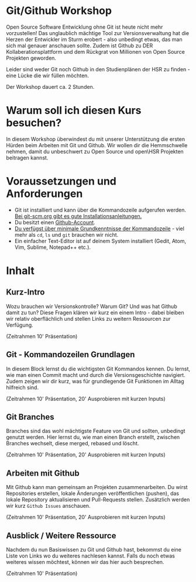 # Git/Github Workshop
Open Source Software Entwicklung ohne Git ist heute nicht mehr vorzustellen! Das unglaublich mächtige Tool zur Versionsverwaltung hat die Herzen der
Entwickler im Sturm erobert - also unbedingt etwas, das man sich mal genauer anschauen sollte.
Zudem ist Github zu DER Kollaberationsplattform und dem Rückgrat von Millionen von Open Source Projekten geworden.

Leider sind weder Git noch Github in den Studienplänen der HSR zu finden - eine Lücke die wir füllen möchten.

Der Workshop dauert ca. 2 Stunden.

# Warum soll ich diesen Kurs besuchen?

In diesem Workshop überwindest du mit unserer Unterstützung die ersten Hürden beim Arbeiten mit Git und Github.
Wir wollen dir die Hemmschwelle nehmen, damit du unbeschwert zu Open Source und open\HSR Projekten beitragen kannst.


# Voraussetzungen und Anforderungen

* Git ist installiert und kann über die Kommandozeile aufgerufen werden. [Bei git-scm.org gibt es gute Installationsanleitungen.](https://git-scm.com/)
* Du besitzt einen [Github-Account](https://github.com/).
* [Du verfügst über minimale Grundkenntnisse der Kommandozeile](https://wiki.ubuntuusers.de/Shell/Einf%C3%BChrung/) - viel mehr als `cd`, `ls` und `git` brauchen wir nicht.
* Ein einfacher Text-Editor ist auf deinem System installiert (Gedit, Atom, Vim, Sublime, Notepad++ etc.).

# Inhalt

## Kurz-Intro
Wozu brauchen wir Versionskontrolle? Warum Git? Und was hat Github damit zu tun?
Diese Fragen klären wir kurz ein einem Intro - dabei bleiben wir relativ oberflächlich und stellen Links zu weitern Ressourcen zur Verfügung.

(Zeitrahmen 10' Präsentation)


## Git - Kommandozeilen Grundlagen
In diesem Block lernst du die wichtigsten Git Kommandos kennen. Du lernst, wie man einen Commit macht und durch die
Versionsgeschichte navigiert. Zudem zeigen wir dir kurz, was für grundlegende Git Funktionen im Alltag hilfreich sind.

(Zeitrahmen 10' Präsentation, 20' Ausprobieren mit kurzen Inputs)

## Git Branches
Branches sind das wohl mächtigste Feature von Git und sollten, unbedingt genutzt werden. Hier lernst du, wie man
einen Branch erstellt, zwischen Branches wechselt, diese merged, rebased und löscht.

(Zeitrahmen 10' Präsentation, 20' Ausprobieren mit kurzen Inputs)


## Arbeiten mit Github
Mit Github kann man gemeinsam an Projekten zusammenarbeiten. Du wirst Repositories erstellen, lokale Änderungen veröffentlichen (pushen),
das lokale Repository aktualisieren und Pull-Requests stellen. Zusätzlich werden wir kurz `Github Issues` anschauen.

(Zeitrahmen 10' Präsentation, 20' Ausprobieren mit kurzen Inputs)


## Ausblick / Weitere Ressource
Nachdem du nun Basiswissen zu Git und Github hast, bekommst du eine Liste von Links wo du weiteres nachlesen kannst.
Falls du noch etwas weiteres wissen möchtest, können wir das hier auch besprechen.

(Zeitrahmen 10' Präsentation)
